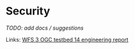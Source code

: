 # Security
*TODO: add docs / suggestions*

Links:
[WFS 3 OGC testbed 14 engineering report](https://docs.opengeospatial.org/per/18-045.html#_secured_wfs_3_0)

